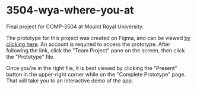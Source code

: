 # 3504-wya-where-you-at
Final project for COMP-3504 at Mouint Royal University.

The prototype for this project was created on Figma, and can be viewed [by clicking here](https://www.figma.com/team_invite/redeem/GrFnucmnJA1AkHGxeZ3AmZ).
An account is required to access the prototype. After following the link, click the "Team Project" pane on the screen, then click the "Prototype" file. 

Once you're in the right file, it is best viewed by clicking the "Present" button in the upper-right corner while on the "Complete Prototype" page. That will take you to an interactive demo of the app.
